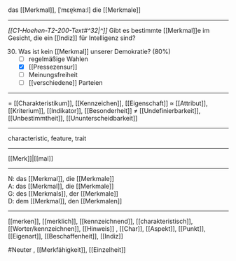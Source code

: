 das [[Merkmal]], [ˈmɛɐ̯kmaːl]
die [[Merkmale]]

---
*[[C1-Hoehen-T2-200-Text#^32|^]]* Gibt es bestimmte [[Merkmal]]e im Gesicht, die ein [[Indiz]] für Intelligenz sind?

30. Was ist kein [[Merkmal]] unserer Demokratie? (80%)
	- [ ] regelmäßige Wahlen
	- [x] [[Pressezensur]]
	- [ ] Meinungsfreiheit
	- [ ] [[verschiedene]] Parteien

---
= [[Charakteristikum]], [[Kennzeichen]], [[Eigenschaft]]
≈ [[Attribut]], [[Kriterium]], [[Indikator]], [[Besonderheit]]
≠ [[Undefinierbarkeit]], [[Unbestimmtheit]], [[Ununterscheidbarkeit]]

---
characteristic, feature, trait

---
[[Merk]]|[[mal]]

---
N: das [[Merkmal]], die [[Merkmale]]  
A: das [[Merkmal]], die [[Merkmale]]  
G: des [[Merkmals]], der [[Merkmale]]  
D: dem [[Merkmal]], den [[Merkmalen]]  

---
[[merken]], [[merklich]], [[kennzeichnend]], [[charakteristisch]], [[Worter/kennzeichnen]], [[Hinweis]]
, [[Char]], [[Aspekt]], [[Punkt]], [[Eigenart]], [[Beschaffenheit]], [[Indiz]]

#Neuter , [[Merkfähigkeit]], [[Einzelheit]]